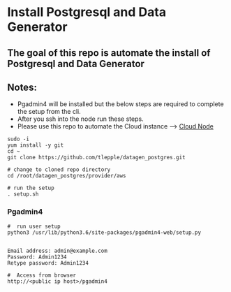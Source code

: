 # Install Postgresql and Data Generator

##  The goal of this repo is automate the install of Postgresql and Data Generator

## Notes:
*  Pgadmin4 will be installed but the below steps are required to complete the setup from the cli.
*  After you ssh into the node run these steps.
*  Please use this repo to automate the Cloud instance --> [Cloud Node](https://github.com/tlepple/datagen_cloud_env)

```
sudo -i
yum install -y git
cd ~
git clone https://github.com/tlepple/datagen_postgres.git

# change to cloned repo directory
cd /root/datagen_postgres/provider/aws

# run the setup
. setup.sh
```

### Pgadmin4

```
#  run user setup
python3 /usr/lib/python3.6/site-packages/pgadmin4-web/setup.py


Email address: admin@example.com 
Password: Admin1234
Retype password: Admin1234

#  Access from browser
http://<public ip host>/pgadmin4


